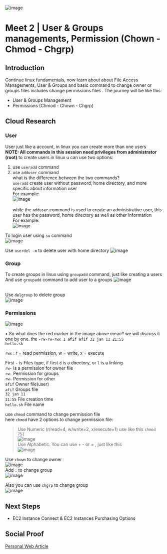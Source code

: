 ![image](https://user-images.githubusercontent.com/118882411/211846448-06c566be-1da5-4bee-a374-0cd0c2276e79.png)

# Meet 2 | User & Groups managements, Permission (Chown - Chmod - Chgrp)

## Introduction
Continue linux fundamentals, now learn about about File Access Managements, User & Groups and basic command to change owner or groups files includes change permissions files . The journey will be like this:
- User & Groups Management
- Permissions (Chmod - Chown - Chgrp)

## Cloud Research

### User
User just like a account, in linux you can create more than one users
<br> <b>NOTE: All commands in this session need privileges from administrator (root)</b>
to create users in linux u can use two options: <br> 
1. use <code>useradd</code> command <br> 
2. use <code>adduser</code> command <br> 
what is the difference between the two commands? <br> <code>useradd</code> create user without password, home directory, and more specific about information user
<br> For example:<br>
![image](https://user-images.githubusercontent.com/118882411/211849788-6939ad80-768e-4fd6-8297-f269039341cd.png)
<br><br>while the <code>adduser</code> command is used to create an administrative user, this user has the password, home directory as well as other information<br>
For example:<br>
![image](https://user-images.githubusercontent.com/118882411/211850363-1e417d9d-424b-4f93-a5b8-971318ab1be2.png)


To login user using <code>su</code> command<br>
![image](https://user-images.githubusercontent.com/118882411/211851483-7fbadd20-e649-43a4-ae0a-45bf6b5796cc.png)

Use <code>userdel -m</code> to delete user with home directory
![image](https://user-images.githubusercontent.com/118882411/211856083-8703bc7f-2b6d-436e-85a5-5df5cb7653bd.png)


### Group
To create groups in linux using <code>groupadd</code> command, just like creating a users
<br>And use <code>groupadd</code> command to add user to a groups 
![image](https://user-images.githubusercontent.com/118882411/211854730-6b43b573-3c7d-40f5-91d3-57fa3367562c.png)

<br>Use <code>delgroup</code> to delete group<br>
![image](https://user-images.githubusercontent.com/118882411/211856361-9c59f268-5666-4337-a671-3192559c6521.png)



### Permissions
![image](https://user-images.githubusercontent.com/118882411/211840733-f68a8d0d-f25a-4ef5-a439-37d89992b822.png)

• So what does the red marker in the image above mean? we will discuss it one by one.
the <code>-rw-rw-rwx 1 afif afif 32 jan 11 21:55 hello.sh</code>

<code>rwx</code> : r = read permission, w = write, x = execute

First <code>-</code> is Files type, if first <code>d</code> is a directory, or <code>l</code> is a linking
<br><code>rw-</code> Is a permission for owner file
<br><code>rw-</code> Permission for groups
<br><code>rw-</code> Permission for other
<br><code>afif</code> Owner file(user)
<br><code>afif</code> Groups file
<br><code>32 jan 11 21:55</code> File creation time
<br><code>hello.sh</code> File name

use <code>chmod</code> command to change permission file
<br> here <code>chmod</code> have 2 options to change permission file:
 > Use Numeric (r/read=4, w/write=2, x/execute=1) use like this <code>chmod 751</code>
 ><br> ![image](https://user-images.githubusercontent.com/118882411/211861577-d2c67c26-d2c6-4eb7-aa2a-772dea117c19.png)
 ><br> Use Alphabetic. You can use + - or = , just like this<br>
 >![image](https://user-images.githubusercontent.com/118882411/211861975-c0f568b5-ff5d-43e4-b002-707b41b8f1ef.png)

Use <code>chown</code> to change owner<br>
![image](https://user-images.githubusercontent.com/118882411/211863016-720dba08-fa79-46e9-b0ae-2f3f1aa4bc2d.png)
<br>Add <code>:</code> to change group<br>
![image](https://user-images.githubusercontent.com/118882411/211863460-8cd2569e-41b7-44f1-b276-06b3fd2e1e5f.png)

Also you can use <code>chgrp</code> to change group<br>
![image](https://user-images.githubusercontent.com/118882411/211864952-59d80990-2e78-453a-8ca0-d17883657c5c.png)


## Next Steps

- EC2 Instance Connect & EC2 Instances Purchasing Options 

## Social Proof

[Personal Web Article](https://afifurrohman-id.github.io/article/100DaysOfCloud)
